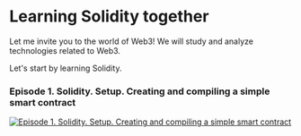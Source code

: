 # Learning Solidity together

Let me invite you to the world of Web3!
We will study and analyze technologies related to Web3.

Let's start by learning Solidity.

### Episode 1. Solidity. Setup. Creating and compiling a simple smart contract

[![Episode 1. Solidity. Setup. Creating and compiling a simple smart contract](https://img.youtube.com/vi/cpZ2MNKi3i4/0.jpg)](https://youtu.be/cpZ2MNKi3i4)
